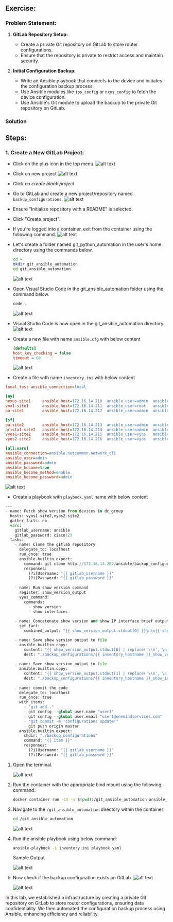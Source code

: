 ##  Exercise:
### Problem Statement:

1. **GitLab Repository Setup:**
   - Create a private Git repository on GitLab to store router configurations.
   - Ensure that the repository is private to restrict access and maintain security.

2. **Initial Configuration Backup:**
   - Write an Ansible playbook that connects to the device and initiates the configuration backup process.
   - Use Ansible modules like `ios_config` or `nxos_config` to fetch the device configuration.
   - Use Ansible's Git module to upload the backup to the private Git repository on GitLab.


### Solution
## Steps:

### 1. Create a New GitLab Project:
- Click on the plus icon in the top menu.
  ![alt text](image.png)
- Click on new project
  ![alt text](image-1.png)
- Click on *create blank project*
- Go to GitLab and create a new project/repository named `backup_configurations`.
  ![alt text](image-20.png)
- Ensure "Initialize repository with a README" is selected.
- Click "Create project".

- If you're logged into a container, exit from the container using the following command.
  ![alt text](image-14.png)

- Let's create a folder named git_python_automation in the user's home directory using the commands below.
  ```sh
  cd ~
  mkdir git_ansible_automation
  cd git_ansible_automation
  ```
  ![alt text](image-15.png)


- Open Visual Studio Code in the git_ansible_automation folder using the command below.
  ```sh
  code .
  ```
  ![alt text](image-16.png)
 
- Visual Studio Code is now open in the git_ansible_automation directory.
   ![alt text](image-7.png)
  
- Create a new file with name `ansible.cfg` with below content
  ```ini
  [defaults]
  host_key_checking = false
  timeout = 60
  ```
  ![alt text](image-28.png)

- Create a file with name `inventory.ini` with below content
```ini
local_test ansible_connection=local

[ny]
nexus-site1     ansible_host=172.16.14.210  ansible_user=admin  ansible_password=admin ansible_network_os=nxos
vmx1-site1      ansible_host=172.16.14.211  ansible_user=root   ansible_password=Juniper ansible_network_os=junos
pa-site1        ansible_host=172.16.14.212  ansible_user=admin  ansible_password=Test12345 ansible_network_os=panos ansible_connection=local

[sf]
pa-site2        ansible_host=172.16.14.213  ansible_user=admin  ansible_password=Test12345 ansible_network_os=panos ansible_connection=local
arista1-site2   ansible_host=172.16.14.214  ansible_user=admin  ansible_password=password ansible_network_os=eos
vyos1-site2     ansible_host=172.16.14.215  ansible_user=vyos   ansible_password=vyos ansible_network_os=vyos
vyos2-site2     ansible_host=172.16.14.216  ansible_user=vyos   ansible_password=vyos ansible_network_os=vyos

[all:vars]
ansible_connection=ansible.netcommon.network_cli
ansible_user=admin
ansible_password=admin
ansible_become=true
ansible_become_method=enable
ansible_become_password=admin
  ```
  
 ![alt text](image-29.png)

- Create a playbook with `playbook.yaml` name with below content

```python
---
- name: Fetch show version from devices in dc_group
  hosts: vyos1-site2,vyos2-site2
  gather_facts: no
  vars: 
    gitlab_username: ansible
    gitlab_password: cisco!23
  tasks:
    - name: Clone the gitlab repository
      delegate_to: localhost
      run_once: true
      ansible.builtin.expect:
        command: git clone http://172.16.14.202/ansible/backup_configurations.git --verbose
        responses:
          (?i)Username: "{{ gitlab_username }}"
          (?i)Password: "{{ gitlab_password }}"
    
    - name: Run show version command
      register: show_version_output
      vyos_command:
        commands:
          - show version
          - show interfaces
    
    - name: Concatenate show version and show IP interface brief outputs
      set_fact:
        combined_output: "{{ show_version_output.stdout[0] }}\n\n{{ show_version_output.stdout[1] }}"

    - name: Save show version output to file
      ansible.builtin.copy:
        content: "{{ show_version_output.stdout[0] | replace('\\n','\n')}}"
        dest: "./backup_configurations/{{ inventory_hostname }}_show_version.cfg"
    
    - name: Save show version output to file
      ansible.builtin.copy:
        content: "{{ show_version_output.stdout[1] | replace('\\n','\n')}}"
        dest: "./backup_configurations/{{ inventory_hostname }}_show_interfaces.cfg"
    
    - name: commit the code
      delegate_to: localhost
      run_once: true
      with_items:
        - "git add ."
        - git config --global user.name "user1"
        - git config --global user.email "user1@onemindservices.com"
        - "git commit -m 'configurations update'"
        - git push origin master
      ansible.builtin.expect:
        chdir: "./backup_configurations"
        command: "{{ item }}"
        responses:
          (?i)Username: "{{ gitlab_username }}"
          (?i)Password: "{{ gitlab_password }}"
```

1. Open the terminal.

   ![alt text](image-22.png)

2. Run the container with the appropriate bind mount using the following command:

   ```sh
   docker container run -it -v $(pwd):/git_ansible_automation ansible_lab
   ```
3. Navigate to the `/git_ansible_automation` directory within the container:

   ```sh
   cd /git_ansible_automation
   ```

   ![alt text](image-23.png)

4. Run the ansible playbook using below command:

   ```sh
   ansible-playbook -i inventory.ini playbook.yaml
   ```
   Sample Output
   
   ![alt text](image-30.png)

5. Now check if the backup configuration exists on GitLab.
   ![alt text](image-31.png)
   
   ![alt text](image-32.png)


In this lab, we established a infrastructure by creating a private Git repository on GitLab to store router configurations, ensuring data confidentiality. We then automated the configuration backup process using Ansible, enhancing efficiency and reliability.
